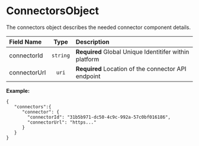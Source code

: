 # ConnectorsObject

The connectors object describes the needed connector component details.

| Field Name | Type | Description |
| :--- | :---: | :--- |
| connectorId | `string` | **Required** Global Unique Identitifer within platform |
| connectorUrl | `uri` | **Required** Location of the connector API endpoint |

**Example:**

```text
{
   "connectors":{
      "connector": {
        "connectorId": "31b5b971-dc50-4c9c-992a-57c0bf016186",
        "connectorUrl": "https..."
      }
   }
}
```


